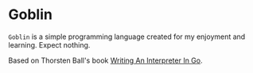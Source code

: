 # Goblin

`Goblin` is a simple programming language created for my enjoyment and learning. Expect nothing.

Based on Thorsten Ball's book [Writing An Interpreter In Go](https://interpreterbook.com/).
